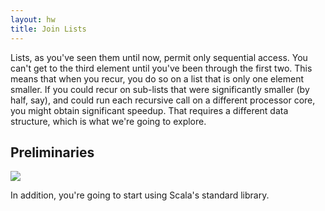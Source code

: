 ```yaml
---
layout: hw
title: Join Lists
---
```



Lists, as you've seen them until now, permit only sequential access. You can't
get to the third element until you've been through the first two. This means
that when you recur, you do so on a list that is only one element smaller. If
you could recur on sub-lists that were significantly smaller (by half, say), and
could run each recursive call on a different processor core, you might obtain
significant speedup. That requires a different data structure, which is what
we're going to explore.

## Preliminaries

<img src="http://imgs.xkcd.com/comics/manuals.png">

In addition, you're going to start using Scala's standard library.




